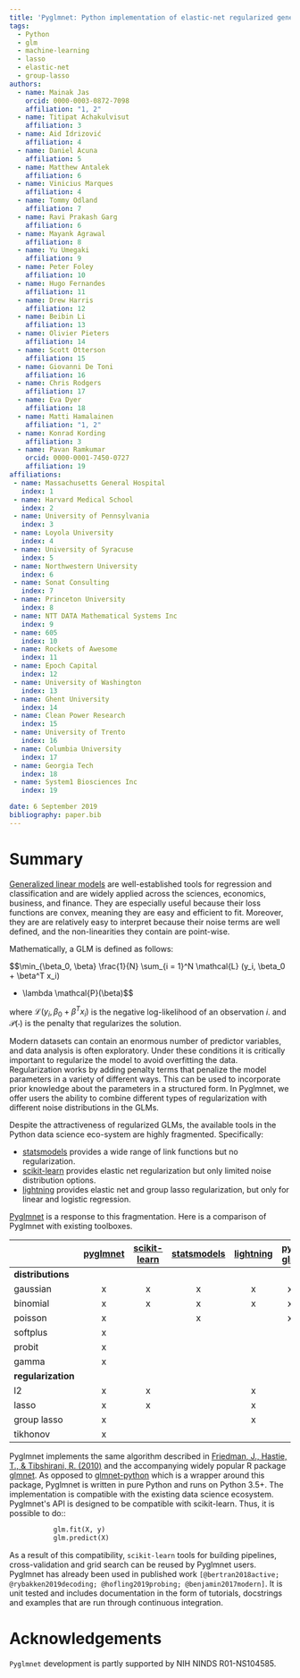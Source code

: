 ```yaml
---
title: 'Pyglmnet: Python implementation of elastic-net regularized generalized linear models'
tags:
  - Python
  - glm
  - machine-learning
  - lasso
  - elastic-net
  - group-lasso
authors:
  - name: Mainak Jas
    orcid: 0000-0003-0872-7098
    affiliation: "1, 2"
  - name: Titipat Achakulvisut
    affiliation: 3
  - name: Aid Idrizović
    affiliation: 4
  - name: Daniel Acuna
    affiliation: 5
  - name: Matthew Antalek
    affiliation: 6
  - name: Vinicius Marques
    affiliation: 4
  - name: Tommy Odland
    affiliation: 7
  - name: Ravi Prakash Garg
    affiliation: 6
  - name: Mayank Agrawal
    affiliation: 8
  - name: Yu Umegaki
    affiliation: 9
  - name: Peter Foley
    affiliation: 10
  - name: Hugo Fernandes
    affiliation: 11
  - name: Drew Harris
    affiliation: 12
  - name: Beibin Li
    affiliation: 13
  - name: Olivier Pieters
    affiliation: 14
  - name: Scott Otterson
    affiliation: 15
  - name: Giovanni De Toni
    affiliation: 16
  - name: Chris Rodgers
    affiliation: 17
  - name: Eva Dyer
    affiliation: 18
  - name: Matti Hamalainen
    affiliation: "1, 2"
  - name: Konrad Kording
    affiliation: 3
  - name: Pavan Ramkumar
    orcid: 0000-0001-7450-0727
    affiliation: 19
affiliations:
 - name: Massachusetts General Hospital
   index: 1
 - name: Harvard Medical School
   index: 2
 - name: University of Pennsylvania
   index: 3
 - name: Loyola University
   index: 4
 - name: University of Syracuse
   index: 5
 - name: Northwestern University
   index: 6
 - name: Sonat Consulting
   index: 7
 - name: Princeton University
   index: 8
 - name: NTT DATA Mathematical Systems Inc
   index: 9
 - name: 605
   index: 10
 - name: Rockets of Awesome
   index: 11
 - name: Epoch Capital
   index: 12
 - name: University of Washington
   index: 13
 - name: Ghent University
   index: 14
 - name: Clean Power Research
   index: 15
 - name: University of Trento
   index: 16
 - name: Columbia University
   index: 17
 - name: Georgia Tech
   index: 18
 - name: System1 Biosciences Inc
   index: 19

date: 6 September 2019
bibliography: paper.bib
---
```


# Summary

[Generalized linear models](GLMs) are
well-established tools for regression and classification and are widely
applied across the sciences, economics, business, and finance. They are
especially useful because their loss functions are convex, meaning they are
easy and efficient to fit. Moreover, they are are relatively easy to interpret
because their noise terms are well defined, and the non-linearities they contain
are point-wise.

Mathematically, a GLM is defined as follows:

$$\min_{\beta_0, \beta} \frac{1}{N} \sum_{i = 1}^N \mathcal{L} (y_i, \beta_0 + \beta^T x_i)
+ \lambda \mathcal{P}(\beta)$$

where $\mathcal{L} (y_i, \beta_0 + \beta^T x_i)$ is the negative log-likelihood of an
observation $i$. and $\mathcal{P}(\cdot)$ is the penalty that regularizes the solution.

Modern datasets can contain an enormous number of predictor variables, and
data analysis is often exploratory. Under these conditions it is critically
important to regularize the model to avoid overfitting the data.
Regularization works by adding penalty terms that penalize the model parameters in
a variety of different ways. This can be used to incorporate prior knowledge 
about the parameters in a structured form. In Pyglmnet, we offer
users the ability to combine different types of regularization with different noise
distributions in the GLMs.

Despite the attractiveness of regularized GLMs, the available tools in
the Python data science eco-system are highly fragmented. Specifically:

-  [statsmodels] provides a wide range of link functions but no regularization.
-  [scikit-learn] provides elastic net regularization but only limited noise distribution options.
-  [lightning] provides elastic net and group lasso regularization, but only for
   linear and logistic regression.

[Pyglmnet] is a response to this fragmentation. Here is a comparison of Pyglmnet with existing toolboxes.

|                    | [pyglmnet] | [scikit-learn] | [statsmodels] |   [lightning]   |   [py-glm]    | [Matlab]|   [glmnet] in R |
|--------------------|:----------:|:--------------:|:-------------:|:---------------:|:-------------:|:-------:|:---------------:|
| **distributions**  |            |                |               |                 |               |         |                 |
| gaussian           |    x       |      x         |      x        |       x         |      x        |    x    |  x              |
| binomial           |    x       |      x         |      x        |       x         |      x        |    x    |  x              |
| poisson            |    x       |                |      x        |                 |      x        |    x    |  x              |
| softplus           |    x       |                |               |                 |               |         |                 |
| probit             |    x       |                |               |                 |               |         |                 |
| gamma              |    x       |                |               |                 |               |    x    |                 |
| **regularization** |            |                |               |                 |               |         |                 |
| l2                 |    x       |      x         |               |       x         |               |         |                 |
| lasso              |    x       |      x         |               |       x         |               |         |  x              |
| group lasso        |    x       |                |               |       x         |               |         |  x              |
| tikhonov           |    x       |                |               |                 |               |         |                 |

Pyglmnet implements the same algorithm described in [Friedman, J., Hastie, T., & Tibshirani, R. (2010)](https://core.ac.uk/download/files/153/6287975.pdf>) and the accompanying widely popular R package [glmnet].
As opposed to [glmnet-python] which is a wrapper around this package, Pyglmnet is written in pure Python and runs on Python 3.5+. The implementation is compatible with the existing data science ecosystem.
Pyglmnet's API is designed to be compatible with scikit-learn. Thus, it is possible to do::


```py
           glm.fit(X, y)
           glm.predict(X)
```

As a result of this compatibility, ``scikit-learn`` tools for building pipelines, cross-validation and grid search can be reused by Pyglmnet users. Pyglmnet has already been used in published work
`[@bertran2018active; @rybakken2019decoding; @hofling2019probing; @benjamin2017modern]`. It is unit tested and includes documentation in the form of tutorials, docstrings and
examples that are run through continuous integration.

# Acknowledgements

``Pyglmnet`` development is partly supported by NIH NINDS R01-NS104585.

[Generalized linear models]: https://en.wikipedia.org/wiki/Generalized_linear_model>`__
[statsmodel]: https://www.statsmodels.org/
[py-glm]: https://github.com/madrury/py-glm/
[scikit-learn]: https://scikit-learn.org/stable/
[statsmodels]:  http://statsmodels.sourceforge.net/devel/glm.html
[lightning]: https://github.com/scikit-learn-contrib/lightning
[Matlab]: https://www.mathworks.com/help/stats/glmfit.html
[pyglmnet]: http://github.com/glm-tools/pyglmnet/
[glmnet]: https://web.stanford.edu/~hastie/glmnet/glmnet_alpha.html
[glmnet-python]: https://github.com/civisanalytics/python-glmnet

